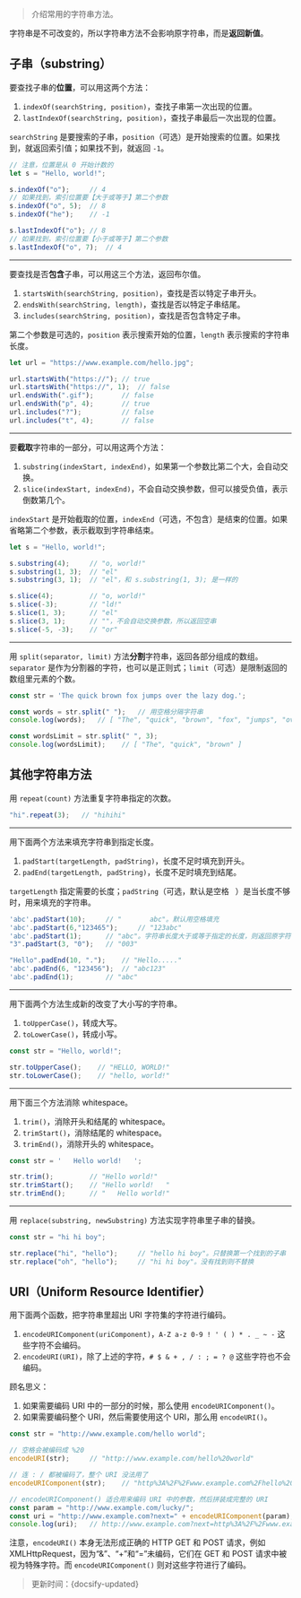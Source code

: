 > 介绍常用的字符串方法。

字符串是不可改变的，所以字符串方法不会影响原字符串，而是**返回新值**。

## 子串（substring）

要查找子串的**位置**，可以用这两个方法：

1. `indexOf(searchString, position)`，查找子串第一次出现的位置。
2. `lastIndexOf(searchString, position)`，查找子串最后一次出现的位置。

`searchString` 是要搜索的子串，`position`（可选）是开始搜索的位置。如果找到，就返回索引值；如果找不到，就返回 `-1`。

```js
// 注意，位置是从 0 开始计数的
let s = "Hello, world!";

s.indexOf("o");     // 4
// 如果找到，索引位置要【大于或等于】第二个参数
s.indexOf("o", 5);  // 8
s.indexOf("he");    // -1

s.lastIndexOf("o"); // 8
// 如果找到，索引位置要【小于或等于】第二个参数
s.lastIndexOf("o", 7);  // 4
```

----------------

要查找是否**包含**子串，可以用这三个方法，返回布尔值。

1. `startsWith(searchString, position)`，查找是否以特定子串开头。
2. `endsWith(searchString, length)`，查找是否以特定子串结尾。
3. `includes(searchString, position)`，查找是否包含特定子串。

第二个参数是可选的，`position` 表示搜索开始的位置，`length` 表示搜索的字符串长度。

```js
let url = "https://www.example.com/hello.jpg";

url.startsWith("https://"); // true
url.startsWith("https://", 1);  // false
url.endsWith(".gif");       // false
url.endsWith("p", 4);       // true
url.includes("?");          // false
url.includes("t", 4);       // false
```

----------------

要**截取**字符串的一部分，可以用这两个方法：

1. `substring(indexStart, indexEnd)`，如果第一个参数比第二个大，会自动交换。
2. `slice(indexStart, indexEnd)`，不会自动交换参数，但可以接受负值，表示倒数第几个。

`indexStart` 是开始截取的位置，`indexEnd`（可选，不包含）是结束的位置。如果省略第二个参数，表示截取到字符串结束。

```js
let s = "Hello, world!";

s.substring(4);     // "o, world!"
s.substring(1, 3);  // "el"
s.substring(3, 1);  // "el"，和 s.substring(1, 3); 是一样的

s.slice(4);         // "o, world!"
s.slice(-3);        // "ld!"
s.slice(1, 3);      // "el"
s.slice(3, 1);      // ""，不会自动交换参数，所以返回空串
s.slice(-5, -3);    // "or"
```

----------------

用 `split(separator, limit)` 方法**分割**字符串，返回各部分组成的数组。`separator` 是作为分割器的字符，也可以是正则式；`limit`（可选）是限制返回的数组里元素的个数。

```js
const str = 'The quick brown fox jumps over the lazy dog.';

const words = str.split(" ");   // 用空格分隔字符串
console.log(words);   // [ "The", "quick", "brown", "fox", "jumps", "over", "the", "lazy", "dog." ]

const wordsLimit = str.split(" ", 3);
console.log(wordsLimit);    // [ "The", "quick", "brown" ]
```

## 其他字符串方法

用 `repeat(count)` 方法重复字符串指定的次数。

```js
"hi".repeat(3);   // "hihihi"
```

----------------

用下面两个方法来填充字符串到指定长度。

1. `padStart(targetLength, padString)`，长度不足时填充到开头。
2. `padEnd(targetLength, padString)`，长度不足时填充到结尾。

`targetLength` 指定需要的长度；`padString`（可选，默认是空格 ` `）是当长度不够时，用来填充的字符串。

```js
'abc'.padStart(10);     // "       abc"。默认用空格填充
'abc'.padStart(6,"123465");     // "123abc"
'abc'.padStart(1);      // "abc"。字符串长度大于或等于指定的长度，则返回原字符串
"3".padStart(3, "0");   // "003"

"Hello".padEnd(10, ".");    // "Hello....."
'abc'.padEnd(6, "123456");  // "abc123"
'abc'.padEnd(1);        // "abc"
```

----------------

用下面两个方法生成新的改变了大小写的字符串。

1. `toUpperCase()`，转成大写。
2. `toLowerCase()`，转成小写。

```js
const str = "Hello, world!";

str.toUpperCase();    // "HELLO, WORLD!"
str.toLowerCase();    // "hello, world!"
```

----------------

用下面三个方法消除 whitespace。

1. `trim()`，消除开头和结尾的 whitespace。
2. `trimStart()`，消除结尾的 whitespace。
3. `trimEnd()`，消除开头的 whitespace。

```js
const str = '   Hello world!   ';

str.trim();         // "Hello world!"
str.trimStart();    // "Hello world!   "
str.trimEnd();      // "   Hello world!"
```

----------------

用 `replace(substring, newSubstring)` 方法实现字符串里子串的替换。

```js
const str = "hi hi boy";

str.replace("hi", "hello");     // "hello hi boy"。只替换第一个找到的子串
str.replace("oh", "hello");     // "hi hi boy"。没有找到则不替换
```

## URI（Uniform Resource Identifier）

用下面两个函数，把字符串里超出 URI 字符集的字符进行编码。

1. `encodeURIComponent(uriComponent)`，`A-Z a-z 0-9 ! ' ( ) * . _ ~ -` 这些字符不会编码。
2. `encodeURI(URI)`，除了上述的字符，`# $ & + , / : ; = ? @` 这些字符也不会编码。

顾名思义：

1. 如果需要编码 URI 中的一部分的时候，那么使用 `encodeURIComponent()`。
2. 如果需要编码整个 URI，然后需要使用这个 URI，那么用 `encodeURI()`。

```js
const str = "http://www.example.com/hello world";

// 空格会被编码成 %20
encodeURI(str);     // "http://www.example.com/hello%20world"

// 连 : / 都被编码了，整个 URI 没法用了
encodeURIComponent(str);    // "http%3A%2F%2Fwww.example.com%2Fhello%20world"

// encodeURIComponent() 适合用来编码 URI 中的参数，然后拼装成完整的 URI
const param = "http://www.example.com/lucky/";
const uri = "http://www.example.com?next=" + encodeURIComponent(param);
console.log(uri);   // http://www.example.com?next=http%3A%2F%2Fwww.example.com%2Flucky%2F
```

注意，`encodeURI()` 本身无法形成正确的 HTTP GET 和 POST 请求，例如 XMLHttpRequest，因为“&”、“+”和“=”未编码，它们在 GET 和 POST 请求中被视为特殊字符。而 `encodeURIComponent()` 则对这些字符进行了编码。



> 更新时间：{docsify-updated}